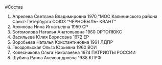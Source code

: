 #Состав
1. Апрелева Светлана Владимировна 1970 \"МОО Калининского района Санкт-Петербурга СОЮЗ \"ЧЕРНОБЫЛЬ- КВАНТ\"
2. Архипова Нина Игнатьевна 1959 СР
3. Богомолова Наталья Анатольевна 1960 ОРТОЛЮКС
4. Васильева Юлия Борисовна 1972 ЕР
5. Воробьева Наталья Константиновна 1961 ЛДПР
6. Гвоздольская Ольга Юрьевна 1960 ВОИ
7. Колесникова Ольга Николаевна 1974 ПАТРИОТЫ РОССИИ
8. Шубина Раиса Александровна 1988 КПРФ
